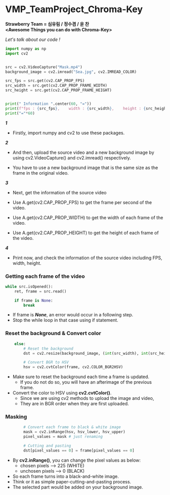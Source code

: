 # VMP_TeamProject_Chroma-Key
**Strawberry Team = 심유림 / 정수겸 / 윤 찬**  
**&lt;Awesome Things you can do with Chroma-Key>**

*Let's talk about our code !*

```python
import numpy as np
import cv2


src = cv2.VideoCapture("Mask.mp4") 
background_image = cv2.imread("Sea.jpg", cv2.IMREAD_COLOR) 

src_fps = src.get(cv2.CAP_PROP_FPS) 
src_width = src.get(cv2.CAP_PROP_FRAME_WIDTH) 
src_height = src.get(cv2.CAP_PROP_FRAME_HEIGHT) 


print(" Information ".center(60, "="))
print(f"fps : {src_fps},    width : {src_width},    height : {src_height}".center(60)) 
print("="*60)
```



***1***

* Firstly, import numpy and cv2 to use these packages.

***2***

* And then, upload the source video and a new background image by using cv2.VideoCapture() and cv2.imread() respectively.

* You have to use a new background image that is the same size as the frame in the original video.

***3***

* Next, get the information of the source video

* Use A.get(cv2.CAP_PROP_FPS) to get the frame per second of the video.

* Use A.get(cv2.CAP_PROP_WIDTH) to get the width of each frame of the video.

* Use A.get(cv2.CAP_PROP_HEIGHT) to get the height of each frame of the video.

***4***

* Print now, and check the information of the source video including FPS, width, height.

### Getting each frame of the video
```python
while src.isOpened():
    ret, frame = src.read()

    if frame is None:
        break
```
* If frame is ***None***, an error would occur in a following step.
* Stop the while loop in that case using if statement.
### Reset the background & Convert color
```python
    else:
        # Reset the background
        dst = cv2.resize(background_image, (int(src_width), int(src_height))) 

        # Convert BGR to HSV
        hsv = cv2.cvtColor(frame, cv2.COLOR_BGR2HSV)
```
* Make sure to reset the background each time a frame is updated.
  * If you do not do so, you will have an afterimage of the previous frame.
* Convert the color to HSV using **cv2.cvtColor()**.
  * Since we are using cv2 methods to upload the image and video,
  * They are in BGR order when they are first uploaded.
### Masking
```python
        # Convert each frame to black & white image
        mask = cv2.inRange(hsv, hsv_lower, hsv_upper)
        pixel_values = mask # just renaming

        # Cutting and pasting
        dst[pixel_values == 0] = frame[pixel_values == 0]
```
* By **cv2.inRange()**, you can change the pixel values as below:
    * chosen pixels --> 225 (WHITE)
    * unchosen pixels --> 0 (BLACK)
* So each frame turns into a black-and-white image.
* Think or it as simple paper-cutting-and-pasting process.
* The selected part would be added on your background image.



